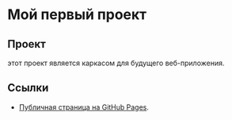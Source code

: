 # Мой первый проект

## Проект
этот проект является каркасом для будущего веб-приложения.

## Ссылки
- [Публичная страница на GitHub Pages](https://demidovmaxim808-a11y.github.io/front).